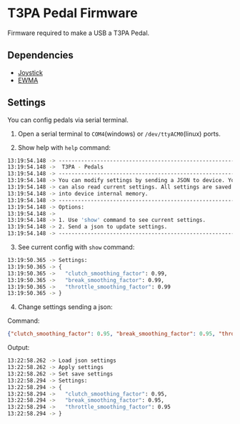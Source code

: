 # T3PA Pedal Firmware

Firmware required to make a USB a T3PA Pedal. 


## Dependencies
- [Joystick](https://github.com/gmarty2000-ARDUINO/arduino-JOYSTICK)
- [EWMA](https://github.com/jonnieZG/EWMA)

## Settings

You can config pedals via serial terminal.


1. Open a serial terminal to `COM4`(windows) or `/dev/ttyACM0`(linux) ports.

2. Show help with `help` command:

```bash
13:19:54.148 -> -----------------------------------------------------------
13:19:54.148 ->  T3PA - Pedals
13:19:54.148 -> -----------------------------------------------------------
13:19:54.148 -> You can modify settings by sending a JSON to device. You
13:19:54.148 -> can also read current settings. All settings are saved
13:19:54.148 -> into device internal memory.
13:19:54.148 -> -----------------------------------------------------------
13:19:54.148 -> Options:
13:19:54.148 -> 
13:19:54.148 -> 1. Use 'show' command to see current settings.
13:19:54.148 -> 2. Send a json to update settings.
13:19:54.148 -> -----------------------------------------------------------
```

3. See current config with `show` command:

```bash
13:19:50.365 -> Settings:
13:19:50.365 -> {
13:19:50.365 ->   "clutch_smoothing_factor": 0.99,
13:19:50.365 ->   "break_smoothing_factor": 0.99,
13:19:50.365 ->   "throttle_smoothing_factor": 0.99
13:19:50.365 -> }
```


4. Change settings sending a json:

Command:
```json
{"clutch_smoothing_factor": 0.95, "break_smoothing_factor": 0.95, "throttle_smoothing_factor": 0.95}
```

Output:

```bash
13:22:58.262 -> Load json settings
13:22:58.262 -> Apply settings
13:22:58.262 -> Set save settings
13:22:58.294 -> Settings:
13:22:58.294 -> {
13:22:58.294 ->   "clutch_smoothing_factor": 0.95,
13:22:58.294 ->   "break_smoothing_factor": 0.95,
13:22:58.294 ->   "throttle_smoothing_factor": 0.95
13:22:58.294 -> }
```
